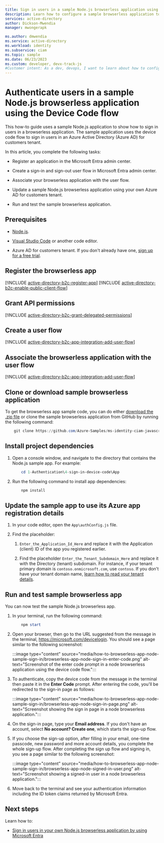 ```yaml
---
title: Sign in users in a sample Node.js browserless application using the Device Code flow
description: Learn how to configure a sample browserless application to sign in users in an Azure Active Directory (Azure AD) for customers tenant
services: active-directory
author: Dickson-Mwendia
manager: mwongerapk

ms.author: dmwendia
ms.service: active-directory
ms.workload: identity
ms.subservice: ciam
ms.topic: sample
ms.date: 06/23/2023
ms.custom: developer, devx-track-js
#Customer intent: As a dev, devops, I want to learn about how to configure a sample Node.js browserless application to authenticate users with my Azure Active Directory (Azure AD) for customers tenant
---
```


# Authenticate users in a sample Node.js browserless application using the Device Code flow

This how-to guide uses a sample Node.js application to show how to sign in users in a browserless application. The sample application uses the device code flow to sign in  users in an Azure Active Directory (Azure AD) for customers tenant. 

In this article, you complete the following tasks:

- Register an application in the Microsoft Entra admin center. 

- Create a sign-in and sign-out user flow in Microsoft Entra admin center.

- Associate your browserless application with the user flow. 

- Update a sample Node.js browserless application using your own Azure AD for customers tenant.

- Run and test the sample browserless application.

## Prerequisites

- [Node.js](https://nodejs.org).

- [Visual Studio Code](https://code.visualstudio.com/download) or another code editor.

- Azure AD for customers tenant. If you don't already have one, <a href="https://aka.ms/ciam-free-trial?wt.mc_id=ciamcustomertenantfreetrial_linkclick_content_cnl" target="_blank">sign up for a free trial</a>. 

## Register the browserless app

[!INCLUDE [active-directory-b2c-register-app](./includes/register-app/register-client-app-common.md)] 
[!INCLUDE [active-directory-b2c-enable-public-client-flow](./includes/register-app/enable-public-client-flow.md)]  

## Grant API permissions

[!INCLUDE [active-directory-b2c-grant-delegated-permissions](./includes/register-app/grant-api-permission-sign-in.md)] 

## Create a user flow 

[!INCLUDE [active-directory-b2c-app-integration-add-user-flow](./includes/configure-user-flow/create-sign-in-sign-out-user-flow.md)] 

## Associate the browserless application with the user flow

[!INCLUDE [active-directory-b2c-app-integration-add-user-flow](./includes/configure-user-flow/add-app-user-flow.md)]

## Clone or download sample browserless application

To get the browserless app sample code, you can do either [download the .zip file](https://github.com/Azure-Samples/ms-identity-ciam-javascript-tutorial/archive/refs/heads/main.zip) or clone the sample browserless application from GitHub by running the following command:

```powershell
    git clone https://github.com/Azure-Samples/ms-identity-ciam-javascript-tutorial.git
```

## Install project dependencies 

1. Open a console window, and navigate to the directory that contains the Node.js sample app. For example:

    ```powershell
        cd 1-Authentication\4-sign-in-device-code\App
    ```
1. Run the following command to install app dependencies:

    ```powershell
        npm install
    ```

## Update the sample app to use its Azure app registration details

1. In your code  editor, open the `App\authConfig.js` file. 

1. Find the placeholder: 
    
    1. `Enter_the_Application_Id_Here` and replace it with the Application (client) ID of the app you registered earlier.
    
    1. Find the placeholder `Enter_the_Tenant_Subdomain_Here` and replace it with the Directory (tenant) subdomain. For instance, if your tenant primary domain is `contoso.onmicrosoft.com`, use `contoso`. If you don't have your tenant domain name,  [learn how to read your tenant details](how-to-create-customer-tenant-portal.md#get-the-customer-tenant-details).

## Run and test sample browserless app 

You can now test the sample Node.js browserless app.

1. In your terminal, run the following command:

    ```powershell
        npm start 
    ```

1. Open your browser, then go to the URL suggested from the message in the terminal, https://microsoft.com/devicelogin. You should see a page similar to the following screenshot:

     :::image type="content" source="media/how-to-browserless-app-node-sample-sign-in/browserless-app-node-sign-in-enter-code.png" alt-text="Screenshot of the enter code prompt in a node browserless application using the device code flow.":::

1. To authenticate, copy the device code from the message in the terminal then paste it in the **Enter Code** prompt. After entering the code, you'll be redirected to the sign-in page as follows:

     :::image type="content" source="media/how-to-browserless-app-node-sample-sign-in/browserless-app-node-sign-in-page.png" alt-text="Screenshot showing the sign in page in a node browserless application.":::

1. On the sign-in page, type your **Email address**. If you don't have an account, select **No account? Create one**, which starts the sign-up flow.

1. If you choose the sign-up option, after filling in your email, one-time passcode, new password and more account details, you complete the whole sign-up flow. After completing the sign up flow and signing in, you see a page similar to the following screenshot:

     :::image type="content" source="media/how-to-browserless-app-node-sample-sign-in/browserless-app-node-signed-in-user.png" alt-text="Screenshot showing a signed-in user in a node browserless application.":::

1. Move back to the terminal and see your authentication information including the ID token claims returned by Microsoft Entra.

## Next steps 

Learn how to: 

- [Sign in users in your own Node.js browserless application by using Microsoft Entra](how-to-browserless-app-node-sign-in-overview.md)
